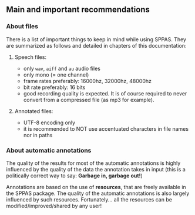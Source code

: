 ## Main and important recommendations


### About files

There is a list of important things to keep in mind while using SPPAS.
They are summarized as follows and detailed in chapters of this documentation:

1. Speech files:

    - only `wav`, `aiff` and `au` audio files
    - only mono (= one channel)
    - frame rates preferably: 16000hz, 32000hz, 48000hz
    - bit rate preferably: 16 bits
    - good recording quality is expected. It is of course required to
    never convert from a compressed file (as mp3 for example).

2. Annotated files:

    - UTF-8 encoding only
    - it is recommended to NOT use accentuated characters in file names
    nor in paths



### About automatic annotations

The quality of the results for most of the automatic annotations is highly
influenced by the quality of the data the annotation takes in input
(this is a politically correct way to say: **Garbage in, garbage out!**)

Annotations are based on the use of **resources**, that are freely available
in the SPPAS package.
The quality of the automatic annotations is also largely influenced by such
resources.
Fortunately... all the resources can be modified/improved/shared by any user!
